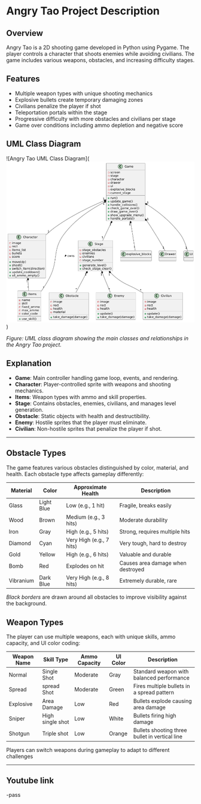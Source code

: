 # Angry Tao Project Description

## Overview

Angry Tao is a 2D shooting game developed in Python using Pygame. The player controls a character that shoots enemies while avoiding civilians. The game includes various weapons, obstacles, and increasing difficulty stages.

## Features

- Multiple weapon types with unique shooting mechanics
- Explosive bullets create temporary damaging zones
- Civilians penalize the player if shot
- Teleportation portals within the stage
- Progressive difficulty with more obstacles and civilians per stage
- Game over conditions including ammo depletion and negative score

## UML Class Diagram

![Angry Tao UML Class Diagram](![alt text](image.png))

*Figure: UML class diagram showing the main classes and relationships in the Angry Tao project.*

## Explanation

- **Game**: Main controller handling game loop, events, and rendering.
- **Character**: Player-controlled sprite with weapons and shooting mechanics.
- **Items**: Weapon types with ammo and skill properties.
- **Stage**: Contains obstacles, enemies, civilians, and manages level generation.
- **Obstacle**: Static objects with health and destructibility.
- **Enemy**: Hostile sprites that the player must eliminate.
- **Civilian**: Non-hostile sprites that penalize the player if shot.

---

## Obstacle Types

The game features various obstacles distinguished by color, material, and health. Each obstacle type affects gameplay differently:

| Material   | Color       | Approximate Health | Description                          |
|------------|-------------|--------------------|------------------------------------|
| Glass      | Light Blue  | Low (e.g., 1 hit)  | Fragile, breaks easily              |
| Wood       | Brown       | Medium (e.g., 3 hits) | Moderate durability                |
| Iron       | Gray        | High (e.g., 5 hits) | Strong, requires multiple hits     |
| Diamond    | Cyan        | Very High (e.g., 7 hits) | Very tough, hard to destroy      |
| Gold       | Yellow      | High (e.g., 6 hits) | Valuable and durable                |
| Bomb       | Red         | Explodes on hit    | Causes area damage when destroyed   |
| Vibranium  | Dark Blue   | Very High (e.g., 8 hits) | Extremely durable, rare           |

*Black borders* are drawn around all obstacles to improve visibility against the background.

## Weapon Types

The player can use multiple weapons, each with unique skills, ammo capacity, and UI color coding:

| Weapon Name | Skill Type   | Ammo Capacity | UI Color  | Description                                  |
|-------------|--------------|---------------|-----------|----------------------------------------------|
| Normal      | Single Shot  | Moderate      | Gray      | Standard weapon with balanced performance    |
| Spread      | spread Shot   | Moderate      | Green     | Fires multiple bullets in a spread pattern   |
| Explosive   | Area Damage  | Low           | Red       | Bullets explode causing area damage          |
| Sniper      | High single shot     | Low           | White     | Bullets firing high damage      |
| Shotgun     | Triple shot  | Low           | Orange    | Bullets shooting three bullet in vertical line       |

Players can switch weapons during gameplay to adapt to different challenges

--------------

## Youtube link
-pass
